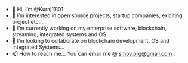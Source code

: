 - 👋 Hi, I’m @Kuraj11101
- 👀 I’m interested in open source projects, startup companies,  exiciting project etc...
- 🌱 I’m currently working on my enterprise software, blockchain, streaming, integrated systems and OS
- 💞️ I’m looking to collaborate on blockchain development, OS and Integrated Systems...
- 📫 How to reach me... You can email me @ smov.org@gmail.com .

<!---
Kuraj11101/Kuraj11101 is a ✨ special ✨ repository because its `README.md` (this file) appears on your GitHub profile.
You can click the Preview link to take a look at your changes.
--->
